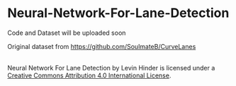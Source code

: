 # Neural-Network-For-Lane-Detection

Code and Dataset will be uploaded soon

Original dataset from https://github.com/SoulmateB/CurveLanes



<br>
<span xmlns:dct="http://purl.org/dc/terms/" href="http://purl.org/dc/dcmitype/InteractiveResource" property="dct:title" rel="dct:type">Neural Network For Lane Detection</span> by <span xmlns:cc="http://creativecommons.org/ns#" property="cc:attributionName">Levin Hinder</span> is licensed under a <a rel="license" href="http://creativecommons.org/licenses/by/4.0/">Creative Commons Attribution 4.0 International License</a>.
